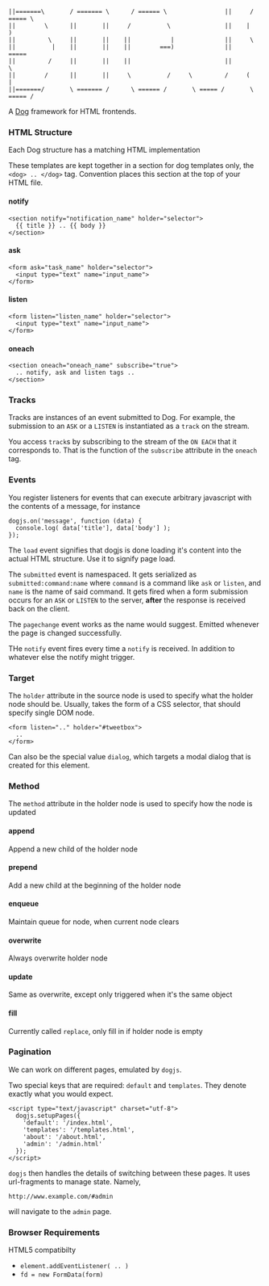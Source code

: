 
    ||=======\       / ======= \      / ====== \                ||     / ===== \
    ||        \      ||       ||     /          \               ||    |         )
    ||         \     ||       ||    ||           |              ||     \
    ||          |    ||       ||    ||        ===)              ||       =====
    ||         /     ||       ||    ||                          ||             \
    ||        /      ||       ||     \          /     \         /     (         |
    ||=======/       \ ======= /      \ ====== /       \ ===== /       \ ===== /

A [Dog](http://dog-lang.org) framework for HTML frontends.

### HTML Structure
Each Dog structure has a matching HTML implementation

These templates are kept together in a section for dog
templates only, the `<dog> .. </dog>` tag.
Convention places this section at the top of your HTML
file.

#### notify

    <section notify="notification_name" holder="selector">
      {{ title }} .. {{ body }}
    </section>

#### ask

    <form ask="task_name" holder="selector">
      <input type="text" name="input_name">
    </form>

#### listen

    <form listen="listen_name" holder="selector">
      <input type="text" name="input_name">
    </form>

#### oneach

    <section oneach="oneach_name" subscribe="true">
      .. notify, ask and listen tags ..
    </section>

### Tracks
Tracks are instances of an event submitted to Dog.
For example, the submission to an `ASK` or a `LISTEN` is instantiated as a `track` on the
stream.

You access `track`s by subscribing to the stream of the `ON EACH` that it corresponds to.
That is the function of the `subscribe` attribute in the `oneach` tag.

### Events
You register listeners for events that can execute arbitrary javascript
with the contents of a message, for instance

    dogjs.on('message', function (data) {
      console.log( data['title'], data['body'] );
    });

The `load` event signifies that dogjs is done loading it's content into
the actual HTML structure. Use it to signify page load.

The `submitted` event is namespaced. It gets serialized as `submitted:command:name`
where `command` is a command like `ask` or `listen`, and `name` is the name of
said command. It gets fired when a form submission occurs for an `ASK` or `LISTEN`
to the server, **after** the response is received back on the client.

The `pagechange` event works as the name would suggest. Emitted whenever
the page is changed successfully.

THe `notify` event fires every time a `notify` is received. In addition to
whatever else the notify might trigger.

### Target
The `holder` attribute in the source node is used to specify what the
holder node should be.
Usually, takes the form of a CSS selector, that should specify single DOM node.

    <form listen=".." holder="#tweetbox">
      ..
    </form>

Can also be the special value `dialog`, which targets a modal dialog that is
created for this element.

### Method
The `method` attribute in the holder node is used to specify
how the node is updated

#### append
Append a new child of the holder node

#### prepend
Add a new child at the beginning of the holder node

#### enqueue
Maintain queue for node, when current node clears

#### overwrite
Always overwrite holder node

#### update
Same as overwrite, except only triggered when it's the same object

#### fill
Currently called `replace`, only fill in if holder node is empty

### Pagination
We can work on different pages, emulated by `dogjs`.

Two special keys that are required: `default` and `templates`.
They denote exactly what you would expect.

    <script type="text/javascript" charset="utf-8">
      dogjs.setupPages({
        'default': '/index.html',
        'templates': '/templates.html',
        'about': '/about.html',
        'admin': '/admin.html'
      });
    </script>

`dogjs` then handles the details of switching between these pages.
It uses url-fragments to manage state. Namely,

    http://www.example.com/#admin

will navigate to the `admin` page.

### Browser Requirements
HTML5 compatibilty

- `element.addEventListener( .. )`
- `fd = new FormData(form)`

